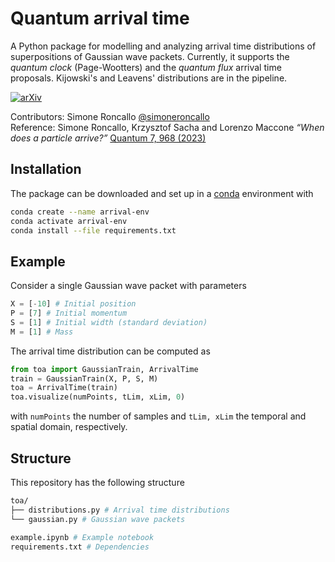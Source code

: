 # Quantum arrival time
A Python package for modelling and analyzing arrival time distributions of superpositions of Gaussian wave packets. Currently, it supports the <i>quantum clock</i> (Page-Wootters) and the <i>quantum flux</i> arrival time proposals. Kijowski's and Leavens' distributions are in the pipeline.

[![arXiv](https://img.shields.io/badge/arXiv-2205.02219-b31b1b.svg)](https://doi.org/10.48550/arXiv.2205.02219)

Contributors: Simone Roncallo [@simoneroncallo](https://github.com/simoneroncallo) <br>
Reference: Simone Roncallo, Krzysztof Sacha and Lorenzo Maccone <i>“When does a particle arrive?”</i> [Quantum 7, 968 (2023)](https://doi.org/10.22331/q-2023-03-30-968)

## Installation
The package can be downloaded and set up in a [conda](https://docs.conda.io/) environment with
```bash
conda create --name arrival-env
conda activate arrival-env
conda install --file requirements.txt
```

## Example
Consider a single Gaussian wave packet with parameters 
```python
X = [-10] # Initial position
P = [7] # Initial momentum
S = [1] # Initial width (standard deviation)
M = [1] # Mass

```
The arrival time distribution can be computed as
```python
from toa import GaussianTrain, ArrivalTime
train = GaussianTrain(X, P, S, M)
toa = ArrivalTime(train)
toa.visualize(numPoints, tLim, xLim, 0)
```
with `numPoints` the number of samples and `tLim, xLim` the temporal and spatial domain, respectively.

## Structure
This repository has the following structure
```bash
toa/
├── distributions.py # Arrival time distributions
└── gaussian.py # Gaussian wave packets

example.ipynb # Example notebook
requirements.txt # Dependencies
```

